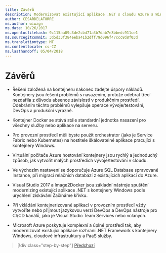 ```yaml
---
title: Závěrů
description: Modernizovat existující aplikace .NET s cloudu Azure a Windows kontejnery | závěrů
author: CESARDELATORRE
ms.author: wiwagn
ms.date: 10/26/2017
ms.openlocfilehash: 9c115aa09c3de2cbd71a3b7dab7e8bbedc911ce1
ms.sourcegitcommit: 3d5d33f384eeba41b2dff79d096f47ccc8d8f03d
ms.translationtype: MT
ms.contentlocale: cs-CZ
ms.lasthandoff: 05/04/2018
---
```

# <a name="conclusions"></a>Závěrů

- Řešení založená na kontejneru nakonec zadejte úspory nákladů. Kontejnery jsou řešení problémů s nasazením, protože odebrat třecí nezdařila z důvodu absence závislostí v produkčním prostředí. Odebráním těchto problémů vylepšuje operace vývoje/testování, DevOps a produkční výrazně.

- Kontejner Docker se stává stále standardní jednotka nasazení pro všechny služby nebo aplikace na serveru.

- Pro provozní prostředí měli byste použít orchestrator (jako je Service Fabric nebo Kubernetes) na hostitele škálovatelné aplikace pracující s kontejnery Windows.

- Virtuální počítače Azure hostování kontejnery jsou rychlý a jednoduchý způsob, jak vytvořit malých prostředích vývoje/testování v cloudu.

- Ve výchozím nastavení se doporučuje Azure SQL Database spravované Instance, při migraci relačních databází z existujících aplikací do Azure.

- Visual Studio 2017 a Image2Docker jsou základní nástroje spuštění modernizing existující aplikace .NET s kontejnery Windows podle urychlení získávání Začínáme křivku.

- Při vkládání kontejnerizované aplikací v provozním prostředí vždy vytvoříte nebo přijmout jazykovou verzi DevOps a DevOps nástroje pro CI/CD kanálů, jako je Visual Studio Team Services nebo volaných.

- Microsoft Azure poskytuje komplexní a úplné prostředí tak, aby modernizovat existující aplikace rozhraní .NET Framework s kontejnery Windows, cloudové infrastruktury a PaaS služby.

>[!div class="step-by-step"]
[Předchozí](walkthroughs-technical-get-started-overview.md)